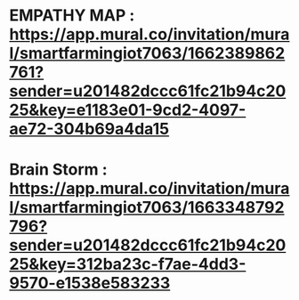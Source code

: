 # **EMPATHY MAP : https://app.mural.co/invitation/mural/smartfarmingiot7063/1662389862761?sender=u201482dccc61fc21b94c2025&key=e1183e01-9cd2-4097-ae72-304b69a4da15**

# **Brain Storm : https://app.mural.co/invitation/mural/smartfarmingiot7063/1663348792796?sender=u201482dccc61fc21b94c2025&key=312ba23c-f7ae-4dd3-9570-e1538e583233**
